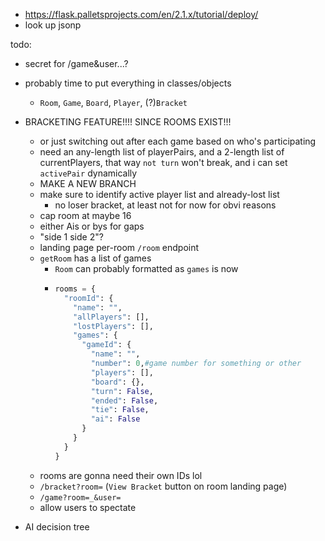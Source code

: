 - https://flask.palletsprojects.com/en/2.1.x/tutorial/deploy/
- look up jsonp

todo:
- secret for /game&user...?

- probably time to put everything in classes/objects
  - `Room`, `Game`, `Board`, `Player`, (?)`Bracket`

- BRACKETING FEATURE!!!! SINCE ROOMS EXIST!!!
  - or just switching out after each game based on who's participating
  - need an any-length list of playerPairs, and a 2-length list of currentPlayers, that way `not turn` won't break, and i can set `activePair` dynamically
  - MAKE A NEW BRANCH
  - make sure to identify active player list and already-lost list
    - no loser bracket, at least not for now for obvi reasons
  - cap room at maybe 16
  - either Ais or bys for gaps
  - "side 1 side 2"?
  - landing page per-room `/room` endpoint
  - `getRoom` has a list of games
    - `Room` can probably formatted as `games` is now
    - ```py
      rooms = {
        "roomId": {
          "name": "",
          "allPlayers": [],
          "lostPlayers": [],
          "games": {
            "gameId": {
              "name": "",
              "number": 0,#game number for something or other
              "players": [],
              "board": {},
              "turn": False,
              "ended": False,
              "tie": False,
              "ai": False
            }
          }
        }
      }
  - rooms are gonna need their own IDs lol
  - `/bracket?room=` (`View Bracket` button on room landing page)
  - `/game?room=_&user=`
  - allow users to spectate

- AI decision tree